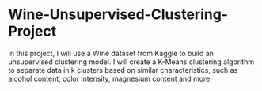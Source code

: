 # Wine-Unsupervised-Clustering-Project
In this project, I will use a Wine dataset from Kaggle to build an unsupervised clustering model. I will create a K-Means clustering algorithm to separate data in k clusters based on similar characteristics, such as alcohol content, color intensity, magnesium content and more.
